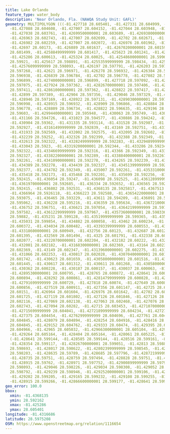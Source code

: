```yaml
---
title: Lake Orlando
feature_type: water_body
description: 'Near Orlando, Fla. (NAWQA Study Unit: GAFL)'
geometry: MULTIPOLYGON (((-81.427718 28.605401, -81.427331 28.604999, -81.4272 28.604806,
  -81.427088 28.604608, -81.427007 28.604152, -81.427044 28.603948, -81.427044 28.603882,
  -81.427038 28.603761, -81.42699500000001 28.603689, -81.42693800000001 28.602814,
  -81.426963 28.602743, -81.427007 28.602699, -81.42702 28.602671, -81.426976 28.602451,
  -81.426982 28.602259, -81.427007 28.602072, -81.426976 28.601962, -81.426982 28.601775,
  -81.42697 28.60173, -81.426889 28.601637, -81.42670200000001 28.601593, -81.426153
  28.601499, -81.42588499999999 28.601417, -81.425623 28.601241, -81.425336 28.600988,
  -81.425286 28.600613, -81.425324 28.60025, -81.42548600000001 28.599678, -81.42559199999999
  28.59921, -81.425617 28.598891, -81.42553599999999 28.598434, -81.425586 28.598319,
  -81.42576099999999 28.598093, -81.426197 28.597791, -81.426203 28.597482, -81.42617799999999
  28.597268, -81.42621 28.596971, -81.426278 28.596932, -81.426384 28.596943, -81.42657699999999
  28.596938, -81.426839 28.596784, -81.42702 28.596778, -81.427082 28.596839, -81.427188
  28.596899, -81.42740000000001 28.596899, -81.427718 28.597092, -81.42779299999999
  28.597075, -81.427924 28.597362, -81.42826700000001 28.597406, -81.42843499999999
  28.597411, -81.42861000000001 28.597362, -81.428822 28.597417, -81.428915 28.597411,
  -81.42899 28.597389, -81.42904 28.597356, -81.429046 28.597329, -81.42904 28.597268,
  -81.428946 28.597169, -81.428922 28.597131, -81.42890300000001 28.59707, -81.42890300000001
  28.596998, -81.428915 28.596932, -81.428909 28.596866, -81.428884 28.596817, -81.42883399999999
  28.596778, -81.428809 28.596734, -81.428822 28.596635, -81.429196 28.596129, -81.42971300000001
  28.59603, -81.42994400000001 28.595948, -81.430063 28.595749, -81.430387 28.595337,
  -81.431166 28.594726, -81.431023 28.594577, -81.430886 28.594242, -81.430848 28.593697,
  -81.430904 28.59362, -81.431335 28.593114, -81.431528 28.592987, -81.43157100000001
  28.592927, -81.43161499999999 28.592839, -81.43169 28.592751, -81.431883 28.592575,
  -81.431933 28.592569, -81.432002 28.592575, -81.432095 28.592602, -81.432176 28.592586,
  -81.432239 28.59252, -81.432326 28.592399, -81.432388 28.592349, -81.432444 28.592333,
  -81.432613 28.592322, -81.43282499999999 28.592283, -81.43294899999999 28.592283,
  -81.433043 28.5923, -81.43319200000001 28.592344, -81.433286 28.592344, -81.433386
  28.592322, -81.43346699999999 28.592316, -81.43366 28.592349, -81.43375399999999
  28.592327, -81.43382200000001 28.592289, -81.43388400000001 28.592267, -81.433947
  28.592261, -81.43410900000001 28.592278, -81.434265 28.592239, -81.434327 28.59225,
  -81.434389 28.592278, -81.434439 28.592327, -81.43451399999999 28.592377, -81.434595
  28.592377, -81.434782 28.592349, -81.435007 28.592261, -81.43533100000001 28.592162,
  -81.435418 28.592173, -81.435468 28.592201, -81.435699 28.592256, -81.43589799999999
  28.592415, -81.436054 28.59247, -81.436098 28.592525, -81.43612899999999 28.592668,
  -81.43619700000001 28.592685, -81.436334 28.592652, -81.436565 28.592426, -81.436634
  28.592415, -81.436802 28.592531, -81.4368135 28.5925817, -81.4367513 28.5926106,
  -81.4366964 28.5926118, -81.4366223 28.592588, -81.43654220000001 28.5926433, -81.436453
  28.593075, -81.436465 28.593229, -81.43611 28.594209, -81.436091 28.594688, -81.436154
  28.595062, -81.436228 28.595216, -81.436359 28.595634, -81.43672100000001 28.5963,
  -81.436752 28.596751, -81.436621 28.597054, -81.43642199999999 28.59723, -81.436291
  28.597582, -81.43612299999999 28.597967, -81.43573600000001 28.598336, -81.43544900000001
  28.59882, -81.435231 28.599128, -81.43519999999999 28.599365, -81.435119 28.599706,
  -81.435031 28.599854, -81.434882 28.600058, -81.43462 28.600234, -81.43421499999999
  28.600372, -81.434034 28.600482, -81.43393399999999 28.600553, -81.433778 28.600641,
  -81.43318600000001 28.600949, -81.432756 28.60123, -81.432687 28.601296, -81.432619
  28.601395, -81.432569 28.601494, -81.4325 28.601791, -81.432338 28.602039, -81.43226300000001
  28.602077, -81.43220700000001 28.602204, -81.432182 28.60222, -81.432039 28.602259,
  -81.432001 28.602182, -81.43168300000001 28.602369, -81.43164 28.602385, -81.43154
  28.602369, -81.43149 28.602347, -81.43139600000001 28.602275, -81.431309 28.602248,
  -81.431066 28.602253, -81.430817 28.602028, -81.43070400000001 28.60183, -81.43069800000001
  28.601742, -81.430623 28.601659, -81.43058000000001 28.601516, -81.43058000000001
  28.601445, -81.430617 28.601312, -81.430611 28.601268, -81.43058000000001 28.601235,
  -81.430362 28.600228, -81.430187 28.600157, -81.430037 28.600063, -81.429963 28.600096,
  -81.42895300000001 28.600795, -81.428765 28.600872, -81.428641 28.6009, -81.428522
  28.600894, -81.428292 28.600861, -81.42814799999999 28.600828, -81.427992 28.600746,
  -81.42791699999999 28.600729, -81.427818 28.60074, -81.427649 28.600806, -81.427575
  28.600856, -81.427519 28.600911, -81.427356 28.601147, -81.42725 28.601285, -81.427013
  28.60151, -81.426964 28.601604, -81.426976 28.601642, -81.42702 28.601675, -81.42705100000001
  28.601725, -81.427119 28.601802, -81.427126 28.601846, -81.427126 28.601923, -81.427094
  28.602116, -81.427069 28.602138, -81.427063 28.602468, -81.427076 28.602578, -81.427069
  28.602743, -81.427094 28.60282, -81.42715 28.603453, -81.42710700000001 28.60381,
  -81.42715699999999 28.604041, -81.42721899999999 28.604234, -81.42727499999999 28.604333,
  -81.427375 28.604454, -81.42762999999999 28.604696, -81.427761 28.604784, -81.42791099999999
  28.604845, -81.428079 28.604894, -81.428254 28.604916, -81.428416 28.604905, -81.428827
  28.604845, -81.429152 28.604762, -81.429333 28.60474, -81.429395 28.604768, -81.429607
  28.604966, -81.42965 28.605032, -81.42966300000001 28.605104, -81.429626 28.60528,
  -81.429264 28.605164, -81.428404 28.605164, -81.428061 28.605225, -81.427718 28.605401),
  (-81.428641 28.599144, -81.428585 28.599144, -81.428516 28.599161, -81.428454 28.599155,
  -81.428354 28.599117, -81.42826700000001 28.599051, -81.42813 28.598847, -81.428042
  28.598693, -81.428017 28.598622, -81.42802399999999 28.598545, -81.42836699999999
  28.598203, -81.428635 28.59789, -81.428685 28.597796, -81.42872199999999 28.597538,
  -81.428735 28.59751, -81.428759 28.597494, -81.428828 28.59751, -81.428865 28.597538,
  -81.428915 28.59762, -81.428971 28.597752, -81.42900899999999 28.597906, -81.42904
  28.598093, -81.429046 28.598226, -81.429034 28.598308, -81.429052 28.598402, -81.429202
  28.598792, -81.429239 28.598946, -81.42925200000001 28.599106, -81.429239 28.599155,
  -81.429202 28.599205, -81.429165 28.599232, -81.429108 28.599255, -81.429027 28.599266,
  -81.428915 28.599266, -81.42866600000001 28.599177, -81.428641 28.599144)))
geo_error: 100.0
bbox:
  xmin: -81.4368135
  ymin: 28.592162
  xmax: -81.425286
  ymax: 28.605401
longitude: -81.4316686
latitude: 28.5975208
OSM: https://www.openstreetmap.org/relation/1116654
---
```


